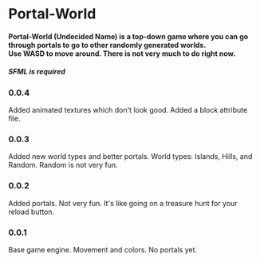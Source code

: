 # Portal-World
#### Portal-World (Undecided Name) is a top-down game where you can go through portals to go to other randomly generated worlds.<br> Use WASD to move around. There is not very much to do right now.

##### SFML is required

### 0.0.4
Added animated textures which don't look good. Added a block attribute file.

### 0.0.3
Added new world types and better portals. World types: Islands, Hills, and Random. Random is not very fun.

### 0.0.2
Added portals. Not very fun. It's like going on a treasure hunt for your reload button.

### 0.0.1
Base game engine. Movement and colors. No portals yet.
